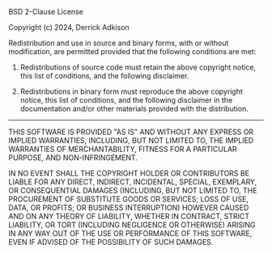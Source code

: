 BSD 2-Clause License

Copyright (c) 2024, Derrick Adkison

Redistribution and use in source and binary forms, with or without modification, are permitted provided that the following conditions are met:

1. Redistributions of source code must retain the above copyright notice, this list of conditions, and the following disclaimer.


2. Redistributions in binary form must reproduce the above copyright notice, this list of conditions, and the following disclaimer in the documentation and/or other materials provided with the distribution.


---

THIS SOFTWARE IS PROVIDED "AS IS" AND WITHOUT ANY EXPRESS OR IMPLIED WARRANTIES, INCLUDING, BUT NOT LIMITED TO, THE IMPLIED WARRANTIES OF MERCHANTABILITY, FITNESS FOR A PARTICULAR PURPOSE, AND NON-INFRINGEMENT.

IN NO EVENT SHALL THE COPYRIGHT HOLDER OR CONTRIBUTORS BE LIABLE FOR ANY DIRECT, INDIRECT, INCIDENTAL, SPECIAL, EXEMPLARY, OR CONSEQUENTIAL DAMAGES (INCLUDING, BUT NOT LIMITED TO, THE PROCUREMENT OF SUBSTITUTE GOODS OR SERVICES; LOSS OF USE, DATA, OR PROFITS; OR BUSINESS INTERRUPTION) HOWEVER CAUSED AND ON ANY THEORY OF LIABILITY, WHETHER IN CONTRACT, STRICT LIABILITY, OR TORT (INCLUDING NEGLIGENCE OR OTHERWISE) ARISING IN ANY WAY OUT OF THE USE OR PERFORMANCE OF THIS SOFTWARE, EVEN IF ADVISED OF THE POSSIBILITY OF SUCH DAMAGES.
